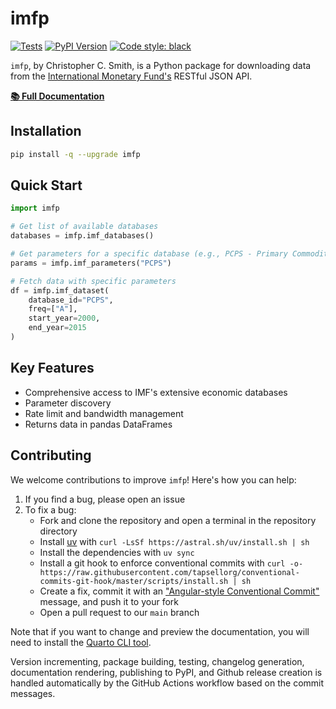 # imfp

[![Tests](https://github.com/Promptly-Technologies-LLC/imfp/actions/workflows/test.yml/badge.svg)](https://github.com/Promptly-Technologies-LLC/imfp/actions/workflows/test.yml)
[![PyPI Version](https://img.shields.io/pypi/v/imfp.svg)](https://pypi.python.org/pypi/imfp)
[![Code style: black](https://img.shields.io/badge/code%20style-black-000000.svg)](https://github.com/psf/black)

`imfp`, by Christopher C. Smith, is a Python package for downloading data from the [International Monetary Fund's](http://data.imf.org/) RESTful JSON API.

**[📚 Full Documentation](https://promptlytechnologies.com/imfp/)**

## Installation

```bash
pip install -q --upgrade imfp
```

## Quick Start

```python
import imfp

# Get list of available databases
databases = imfp.imf_databases()

# Get parameters for a specific database (e.g., PCPS - Primary Commodity Price System)
params = imfp.imf_parameters("PCPS")

# Fetch data with specific parameters
df = imfp.imf_dataset(
    database_id="PCPS",
    freq=["A"],
    start_year=2000,
    end_year=2015
)
```

## Key Features

- Comprehensive access to IMF's extensive economic databases
- Parameter discovery
- Rate limit and bandwidth management
- Returns data in pandas DataFrames

## Contributing

We welcome contributions to improve `imfp`! Here's how you can help:

1. If you find a bug, please open an issue
2. To fix a bug:
   - Fork and clone the repository and open a terminal in the repository directory
   - Install [uv](https://astral.sh/setup-uv/) with `curl -LsSf https://astral.sh/uv/install.sh | sh`
   - Install the dependencies with `uv sync`
   - Install a git hook to enforce conventional commits with `curl -o- https://raw.githubusercontent.com/tapsellorg/conventional-commits-git-hook/master/scripts/install.sh | sh`
   - Create a fix, commit it with an ["Angular-style Conventional Commit"](https://www.conventionalcommits.org/en/v1.0.0-beta.4/) message, and push it to your fork
   - Open a pull request to our `main` branch

Note that if you want to change and preview the documentation, you will need to install the [Quarto CLI tool](https://quarto.org/docs/download/).

Version incrementing, package building, testing, changelog generation, documentation rendering, publishing to PyPI, and Github release creation is handled automatically by the GitHub Actions workflow based on the commit messages.
